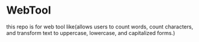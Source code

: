 # WebTool
this repo is for web tool like(allows users to count words, count characters, and transform text to uppercase, lowercase, and capitalized forms.)
